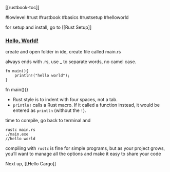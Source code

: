 [[rustbook-toc]]

#lowlevel #rust #rustbook #basics #rustsetup #helloworld 

for setup and install, go to [[Rust Setup]] 

### [Hello, World!](https://doc.rust-lang.org/book/ch01-02-hello-world.html#hello-world)

create and open folder in ide, create file called main.rs  

always ends with .rs, use _ to separate words, no camel case.  

```
fn main(){
	println!("hello world");
}
```

fn main(){} 

- Rust style is to indent with four spaces, not a tab.
- `println!` calls a Rust macro. If it called a function instead, it would be entered as `println` (without the `!`).

time to compile, go back to terminal and 

```
rustc main.rs
./main.exe
//hello world
```

compiling with `rustc` is fine for simple programs, but as your project grows, you’ll want to manage all the options and make it easy to share your code  

Next up, [[Hello Cargo]]